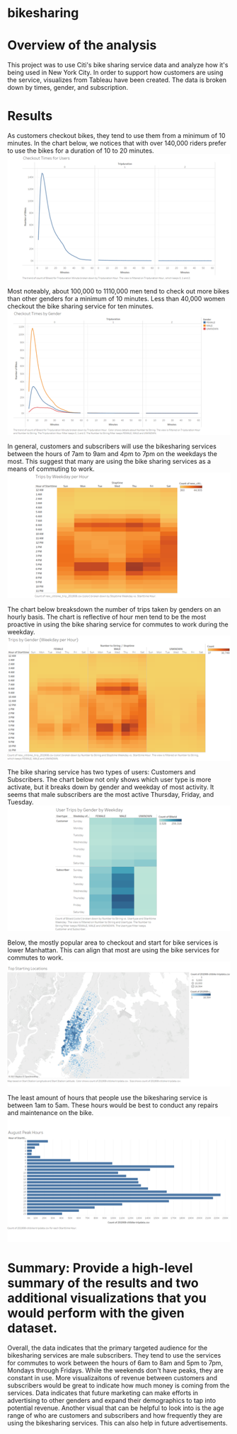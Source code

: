 # bikesharing

# Overview of the analysis
This project was to use Citi's bike sharing service data and analyze how it's being used in New York City. In order to support how customers are using the service, visualizes from Tableau have been created. The data is broken down by times, gender, and subscription.

# Results
As customers checkout bikes, they tend to use them from a minimum of 10 minutes. In the chart below, we notices that with over 140,000 riders prefer to use the bikes for a duration of 10 to 20 minutes. 
![alt text](https://github.com/jilias/bikesharing/blob/main/Pictures/Slide2.PNG)

Most noteably, about 100,000 to 1110,000 men tend to check out more bikes than other genders for a minimum of 10 minutes. Less than 40,000 women checkout the bike sharing service for ten minutes.
![alt text](https://github.com/jilias/bikesharing/blob/main/Pictures/Slide3.PNG)

In general, customers and subscribers will use the bikesharing services between the hours of 7am to 9am and 4pm to 7pm on the weekdays the most. This suggest that many are using the bike sharing services as a means of commuting to work.
![alt text](https://github.com/jilias/bikesharing/blob/main/Pictures/Slide4.PNG)

The chart below breaksdown the number of trips taken by genders on an hourly basis. The chart is reflective of hour men tend to be the most proactive in using the bike sharing service for commutes to work during the weekday.
![alt text](https://github.com/jilias/bikesharing/blob/main/Pictures/Slide5.PNG)

The bike sharing service has two types of users: Customers and Subscribers. The chart below not only shows which user type is more activate, but it breaks down by gender and weekday of most activity. It seems that male subscribers are the most active Thursday, Friday, and Tuesday.
![alt text](https://github.com/jilias/bikesharing/blob/main/Pictures/Slide6.PNG)

Below, the mostly popular area to checkout and start for bike services is lower Manhattan. This can align that most are using the bike services for commutes to work.
![alt text](https://github.com/jilias/bikesharing/blob/main/Pictures/Slide10.PNG)

The least amount of hours that people use the bikesharing service is between 1am to 5am. These hours would be best to conduct any repairs and maintenance on the bike.
![alt text](https://github.com/jilias/bikesharing/blob/main/Pictures/Slide11.PNG)

# Summary: Provide a high-level summary of the results and two additional visualizations that you would perform with the given dataset.
Overall, the data indicates that the primary targeted audience for the bikesharing services are male subscribers. They tend to use the services for commutes to work between the hours of 6am to 8am and 5pm to 7pm, Mondays through Fridays. While the weekends don't have peaks, they are constant in use.
More visualizaitons of revenue between customers and subscribers would be great to indicate how much money is coming from the services. Data indicates that future marketing can make efforts in advertising to other genders and expand their demographics to tap into potential revenue.
Another visual that can be helpful to look into is the age range of who are customers and subscribers and how frequently they are using the bikesharing services. This can also help in future advertisements.
